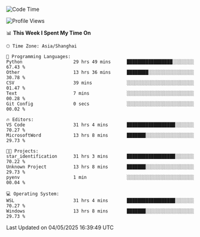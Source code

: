 <!--START_SECTION:waka-->
![Code Time](http://img.shields.io/badge/Code%20Time-2%2C759%20hrs%2036%20mins-blue)

![Profile Views](http://img.shields.io/badge/Profile%20Views-0-blue)

📊 **This Week I Spent My Time On** 

```text
🕑︎ Time Zone: Asia/Shanghai

💬 Programming Languages: 
Python                   29 hrs 49 mins      █████████████████░░░░░░░░   67.43 % 
Other                    13 hrs 36 mins      ████████░░░░░░░░░░░░░░░░░   30.78 % 
CSV                      39 mins             ░░░░░░░░░░░░░░░░░░░░░░░░░   01.47 % 
Text                     7 mins              ░░░░░░░░░░░░░░░░░░░░░░░░░   00.28 % 
Git Config               0 secs              ░░░░░░░░░░░░░░░░░░░░░░░░░   00.02 % 

🔥 Editors: 
VS Code                  31 hrs 4 mins       ██████████████████░░░░░░░   70.27 % 
MicrosoftWord            13 hrs 8 mins       ███████░░░░░░░░░░░░░░░░░░   29.73 % 

🐱‍💻 Projects: 
star_identification      31 hrs 3 mins       ██████████████████░░░░░░░   70.22 % 
Unknown Project          13 hrs 8 mins       ███████░░░░░░░░░░░░░░░░░░   29.73 % 
pyenv                    1 min               ░░░░░░░░░░░░░░░░░░░░░░░░░   00.04 % 

💻 Operating System: 
WSL                      31 hrs 4 mins       ██████████████████░░░░░░░   70.27 % 
Windows                  13 hrs 8 mins       ███████░░░░░░░░░░░░░░░░░░   29.73 % 
```


 Last Updated on 04/05/2025 16:39:49 UTC
<!--END_SECTION:waka-->